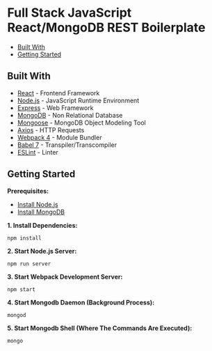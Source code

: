 # Full Stack JavaScript React/MongoDB REST Boilerplate

*  [Built With](#built-with)
*  [Getting Started](#getting-started)

## Built With
* [React](https://reactjs.org) - Frontend Framework
* [Node.js](https://nodejs.org/en) - JavaScript Runtime Environment
* [Express](https://expressjs.com) - Web Framework
* [MongoDB](https://www.mongodb.com) - Non Relational Database
* [Mongoose](https://mongoosejs.com) - MongoDB Object Modeling Tool
* [Axios](https://www.npmjs.com/package/axios) - HTTP Requests
* [Webpack 4](https://webpack.js.org) - Module Bundler
* [Babel 7](https://babeljs.io) - Transpiler/Transcompiler
* [ESLint](https://eslint.org) - Linter

## Getting Started
**Prerequisites:**
* [Install Node.js](https://nodejs.org/en/download/)
* [Install MongoDB](https://docs.mongodb.com/manual/installation/)

**1. Install Dependencies:**
```
npm install
```

**2. Start Node.js Server:**
```
npm run server
```

**3. Start Webpack Development Server:**
```
npm start
```
**4. Start Mongodb Daemon (Background Process):**
```
mongod
```
**5. Start Mongodb Shell (Where The Commands Are Executed):**
```
mongo
```